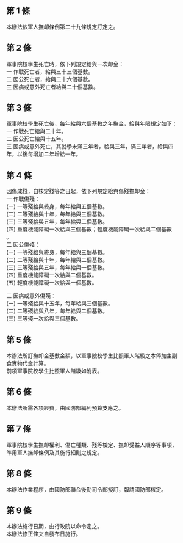 第 1 條
-------
本辦法依軍人撫卹條例第二十九條規定訂定之。

第 2 條
-------
軍事院校學生死亡時，依下列規定給與一次卹金：  
一  作戰死亡者，給與三十三個基數。  
二  因公死亡者，給與二十六個基數。  
三  因病或意外死亡者給與二十個基數。

第 3 條
-------
軍事院校學生死亡後，每年給與六個基數之年撫金，給與年限規定如下：  
一  作戰死亡給與二十年。  
二  因公死亡給與十五年。  
三  因病或意外死亡，其就學未滿三年者，給與三年，滿三年者，給與四  
    年，以後每增加二年增給一年。

第 4 條
-------
因傷成殘，自核定殘等之日起，依下列規定給與傷殘撫卹金：  
一  作戰傷殘：  
 (一) 一等殘給與終身，每年給與五個基數。  
 (二) 二等殘給與十年，每年給與三個基數。  
 (三) 三等殘給與五年，每年給與二個基數。  
 (四) 重度機能障礙一次給與三個基數；輕度機能障礙一次給與二個基數  
      。  
二  因公傷殘：  
 (一) 一等殘給與終身，每年給與三個基數。  
 (二) 二等殘給與十年，每年給與二個基數。  
 (三) 三等殘給與五年，每年給與一個基數。  
 (四) 重度機能障礙一次給與二個基數。  
 (五) 輕度機能障礙一次給與一個基數。  
  
三  因病或意外傷殘：  
 (一) 一等殘給與十五年，每年給與三個基數。  
 (二) 二等殘給與八年，每年給與二個基數。  
 (三) 三等殘一次給與三個基數。

第 5 條
-------
本辦法所訂撫卹金基數金額，以軍事院校學生比照軍人階級之本俸加主副  
食實物代金計算。  
前項軍事院校學生比照軍人階級如附表。

第 6 條
-------
本辦法所需各項經費，由國防部編列預算支應之。

第 7 條
-------
軍事院校學生撫卹權利、傷亡種類、殘等檢定、撫卹受益人順序等事項，  
準用軍人撫卹條例及其施行細則之規定。

第 8 條
-------
本辦法作業程序，由國防部聯合後勤司令部擬訂，報請國防部核定。

第 9 條
-------
本辦法施行日期，由行政院以命令定之。  
本辦法修正條文自發布日施行。

